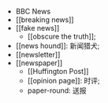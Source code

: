 - BBC News
- [[breaking news]]
- [[fake news]]
    - [[obscure the truth]];
- [[news hound]]: 新闻猎犬;
- [[newsletter]]
- [[newspaper]]
    - [[Huffington Post]]
    - [[opinion page]]: 时评;
    - paper-round: 送报
